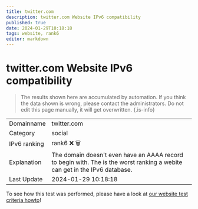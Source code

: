 ```yaml
---
title: twitter.com
description: twitter.com Website IPv6 compatibility
published: true
date: 2024-01-29T10:18:18
tags: website, rank6
editor: markdown
---
```


# twitter.com Website IPv6 compatibility

> The results shown here are accumulated by automation. If you think the data shown is wrong, please contact the administrators. 
> Do not edit this page manually, it will get overwritten.
{.is-info}


|   |   |
| - | - |
| Domainname | twitter.com
| Category | social |
| IPv6 ranking | rank6 :x: :wastebasket: |
| Explanation | The domain doesn't even have an AAAA record to begin with. The is the worst ranking a webite can get in the IPv6 database. |
| Last Update | 2024-01-29 10:18:18 |

To see how this test was performed, please have a look at [our website test criteria howto](/howto/testcriteria/website)!

